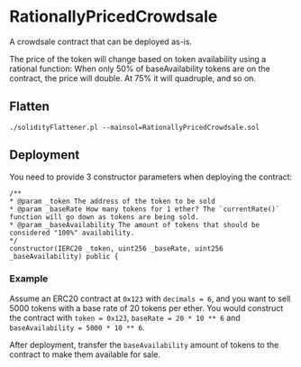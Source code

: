 # RationallyPricedCrowdsale

A crowdsale contract that can be deployed as-is.

The price of the token will change based on token availability using a rational function: When only 50% of baseAvailability tokens are on the contract, the price will double. At 75% it will quadruple, and so on.

## Flatten

```
./solidityFlattener.pl --mainsol=RationallyPricedCrowdsale.sol
```

## Deployment

You need to provide 3 constructor parameters when deploying the contract:

```solidity
/**
* @param _token The address of the token to be sold
* @param _baseRate How many tokens for 1 ether? The `currentRate()` function will go down as tokens are being sold.
* @param _baseAvailability The amount of tokens that should be considered "100%" availability.
*/
constructor(IERC20 _token, uint256 _baseRate, uint256 _baseAvailability) public {
```

### Example

Assume an ERC20 contract at `0x123` with `decimals = 6`, and you want to sell 5000 tokens with a base rate of 20 tokens per ether. You would construct the contract with `token = 0x123`, `baseRate = 20 * 10 ** 6` and `baseAvailability = 5000 * 10 ** 6`.

After deployment, transfer the `baseAvailability` amount of tokens to the contract to make them available for sale.

